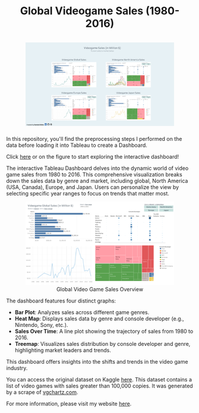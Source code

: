 <h1 align="center">
Global Videogame Sales (1980-2016)
<br>
<br>
<a href="https://public.tableau.com/views/GlobalVideogameSales1980-2016/D-GL2_1">
  <img src="img/menu.png" alt="drawing" width="400"/>
</a>
</h1>

In this repository, you'll find the preprocessing steps I performed on the data before loading it into Tableau to create a Dashboard. 

Click [here](https://public.tableau.com/views/GlobalVideogameSales1980-2016/D-GL2_1) or on the figure to start exploring the interactive dashboard!

The interactive Tableau Dashboard delves into the dynamic world of video game sales from 1980 to 2016. This comprehensive visualization breaks down the sales data by genre and market, including global, North America (USA, Canada), Europe, and Japan. Users can personalize the view by selecting specific year ranges to focus on trends that matter most.

<p align="center">
<img src="img/global.png" alt="drawing" width="400"/>
<br>Global Video Game Sales Overview
</p>

The dashboard features four distinct graphs:

- **Bar Plot**: Analyzes sales across different game genres.
- **Heat Map**: Displays sales data by genre and console developer (e.g., Nintendo, Sony, etc.).
- **Sales Over Time**: A line plot showing the trajectory of sales from 1980 to 2016.
- **Treemap**: Visualizes sales distribution by console developer and genre, highlighting market leaders and trends.

This dashboard offers insights into the shifts and trends in the video game industry.

You can access the original dataset on Kaggle [here](https://www.kaggle.com/datasets/thedevastator/global-video-game-sales/data). This dataset contains a list of video games with sales greater than 100,000 copies.
It was generated by a scrape of [vgchartz.com](https://www.vgchartz.com/).

For more information, please visit my website [here](https://danieledidino.github.io/).
